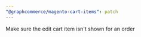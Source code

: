 ```yaml
---
"@graphcommerce/magento-cart-items": patch
---
```


Make sure the edit cart item isn't shown for an order
